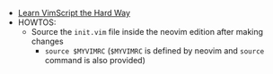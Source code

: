 - [Learn VimScript the Hard Way]( https://learnvimscriptthehardway.stevelosh.com/)
- HOWTOS:
  - Source the `init.vim` file inside the neovim edition after making changes
      - `source $MYVIMRC` (`$MYVIMRC` is defined by neovim and `source` command is also provided)
